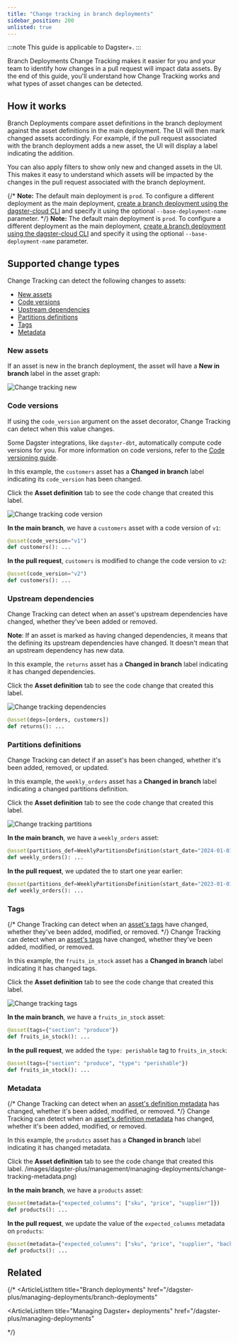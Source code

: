 ```yaml
---
title: "Change tracking in branch deployments"
sidebar_position: 200
unlisted: true
---
```


:::note
This guide is applicable to Dagster+.
:::

Branch Deployments Change Tracking makes it easier for you and your team to identify how changes in a pull request will impact data assets. By the end of this guide, you'll understand how Change Tracking works and what types of asset changes can be detected.

## How it works

Branch Deployments compare asset definitions in the branch deployment against the asset definitions in the main deployment. The UI will then mark changed assets accordingly. For example, if the pull request associated with the branch deployment adds a new asset, the UI will display a label indicating the addition.

You can also apply filters to show only new and changed assets in the UI. This makes it easy to understand which assets will be impacted by the changes in the pull request associated with the branch deployment.

{/* **Note:** The default main deployment is `prod`. To configure a different deployment as the main deployment, [create a branch deployment using the dagster-cloud CLI](/dagster-plus/managing-deployments/branch-deployments/using-branch-deployments) and specify it using the optional `--base-deployment-name` parameter. */}
**Note:** The default main deployment is `prod`. To configure a different deployment as the main deployment, [create a branch deployment using the dagster-cloud CLI](using-branch-deployments-with-the-cli) and specify it using the optional `--base-deployment-name` parameter.

## Supported change types

Change Tracking can detect the following changes to assets:

- [New assets](#new-assets)
- [Code versions](#code-versions)
- [Upstream dependencies](#upstream-dependencies)
- [Partitions definitions](#partitions-definitions)
- [Tags](#tags)
- [Metadata](#metadata)

### New assets

If an asset is new in the branch deployment, the asset will have a **New in branch** label in the asset graph:

![Change tracking new](/images/dagster-plus/deployment/management/managing-deployments/change-tracking-new.png)

### Code versions

If using the `code_version` argument on the asset decorator, Change Tracking can detect when this value changes.

Some Dagster integrations, like `dagster-dbt`, automatically compute code versions for you. For more information on code versions, refer to the [Code versioning guide](/guides/build/assets/asset-versioning-and-caching).

<Tabs>
<TabItem value="Asset in the Dagster UI">

In this example, the `customers` asset has a **Changed in branch** label indicating its `code_version` has been changed.

Click the **Asset definition** tab to see the code change that created this label.

![Change tracking code version](/images/dagster-plus/deployment/management/managing-deployments/change-tracking-code-version.png)

</TabItem>
<TabItem value="Asset definition">

**In the main branch**, we have a `customers` asset with a code version of `v1`:

```python file=/dagster_cloud/branch_deployments/change_tracking_code_version.py startafter=start_main_deployment endbefore=end_main_deployment dedent=4
@asset(code_version="v1")
def customers(): ...
```

**In the pull request**, `customers` is modified to change the code version to `v2`:

```python file=/dagster_cloud/branch_deployments/change_tracking_code_version.py startafter=start_branch_deployment endbefore=end_branch_deployment dedent=4
@asset(code_version="v2")
def customers(): ...
```

</TabItem>
</Tabs>

### Upstream dependencies

Change Tracking can detect when an asset's upstream dependencies have changed, whether they've been added or removed.

**Note**: If an asset is marked as having changed dependencies, it means that the <PyObject section="assets" module="dagster" object="AssetKey" pluralize /> defining its upstream dependencies have changed. It doesn't mean that an upstream dependency has new data.

<Tabs>
<TabItem value="Asset in the Dagster UI">

In this example, the `returns` asset has a **Changed in branch** label indicating it has changed dependencies.

Click the **Asset definition** tab to see the code change that created this label.

![Change tracking dependencies](/images/dagster-plus/deployment/management/managing-deployments/change-tracking-dependencies.png)

```python file=/dagster_cloud/branch_deployments/change_tracking_dependencies.py startafter=start_branch_deployment endbefore=end_branch_deployment dedent=4
@asset(deps=[orders, customers])
def returns(): ...
```

</TabItem>
</Tabs>

### Partitions definitions

Change Tracking can detect if an asset's <PyObject section="partitions" object="PartitionsDefinition" /> has been changed, whether it's been added, removed, or updated.

<Tabs>
<TabItem value="Asset in the Dagster UI">

In this example, the `weekly_orders` asset has a **Changed in branch** label indicating a changed partitions definition.

Click the **Asset definition** tab to see the code change that created this label.

![Change tracking partitions](/images/dagster-plus/deployment/management/managing-deployments/change-tracking-partitions.png)

</TabItem>
<TabItem value="Asset definition">

**In the main branch**, we have a `weekly_orders` asset:

```python file=/dagster_cloud/branch_deployments/change_tracking_partitions_definition.py startafter=start_main_deployment endbefore=end_main_deployment dedent=4
@asset(partitions_def=WeeklyPartitionsDefinition(start_date="2024-01-01"))
def weekly_orders(): ...
```

**In the pull request**, we updated the <PyObject section="partitions" object="WeeklyPartitionsDefinition" /> to start one year earlier:

```python file=/dagster_cloud/branch_deployments/change_tracking_partitions_definition.py startafter=start_branch_deployment endbefore=end_branch_deployment dedent=4
@asset(partitions_def=WeeklyPartitionsDefinition(start_date="2023-01-01"))
def weekly_orders(): ...
```

</TabItem>
</Tabs>

### Tags

{/* Change Tracking can detect when an [asset's tags](/concepts/metadata-tags/tags) have changed, whether they've been added, modified, or removed. */}
Change Tracking can detect when an [asset's tags](/guides/build/assets/metadata-and-tags/tags) have changed, whether they've been added, modified, or removed.

<Tabs>
<TabItem value="Asset in the Dagster UI">

In this example, the `fruits_in_stock` asset has a **Changed in branch** label indicating it has changed tags.

Click the **Asset definition** tab to see the code change that created this label.

![Change tracking tags](/images/dagster-plus/deployment/management/managing-deployments/change-tracking-tags.png)

</TabItem>
<TabItem value="Asset definition">

**In the main branch**, we have a `fruits_in_stock` asset:

```python file=/dagster_cloud/branch_deployments/change_tracking_tags.py startafter=start_main_deployment endbefore=end_main_deployment dedent=4
@asset(tags={"section": "produce"})
def fruits_in_stock(): ...
```

**In the pull request**, we added the `type: perishable` tag to `fruits_in_stock`:

```python file=/dagster_cloud/branch_deployments/change_tracking_tags.py startafter=start_branch_deployment endbefore=end_branch_deployment dedent=4
@asset(tags={"section": "produce", "type": "perishable"})
def fruits_in_stock(): ...
```

</TabItem>
</Tabs>

### Metadata

{/* Change Tracking can detect when an [asset's definition metadata](/concepts/metadata-tags/asset-metadata#attaching-definition-metadata) has changed, whether it's been added, modified, or removed. */}
Change Tracking can detect when an [asset's definition metadata](/guides/build/assets/metadata-and-tags/organizing-assets-with-tags-and-metadata) has changed, whether it's been added, modified, or removed.

<Tabs>
<TabItem value="Asset in the Dagster UI">

In this example, the `produtcs` asset has a **Changed in branch** label indicating it has changed metadata.

Click the **Asset definition** tab to see the code change that created this label.
/images/dagster-plus/management/managing-deployments/change-tracking-metadata.png)

</TabItem>
<TabItem value="Asset definition">

**In the main branch**, we have a `products` asset:

```python file=/dagster_cloud/branch_deployments/change_tracking_metadata.py startafter=start_main_deployment endbefore=end_main_deployment dedent=4
@asset(metadata={"expected_columns": ["sku", "price", "supplier"]})
def products(): ...
```

**In the pull request**, we update the value of the `expected_columns` metadata on `products`:

```python file=/dagster_cloud/branch_deployments/change_tracking_metadata.py startafter=start_branch_deployment endbefore=end_branch_deployment dedent=4
@asset(metadata={"expected_columns": ["sku", "price", "supplier", "backstock"]})
def products(): ...
```

</TabItem>
</Tabs>

## Related

{/*
<ArticleList>
  <ArticleListItem
    title="Branch deployments"
    href="/dagster-plus/managing-deployments/branch-deployments"
  ></ArticleListItem>
  <ArticleListItem
    title="Managing Dagster+ deployments"
    href="/dagster-plus/managing-deployments"
  ></ArticleListItem>
  <ArticleListItem title="Dagster Cloud" href="/dagster-plus"></ArticleListItem>
</ArticleList>
*/}
